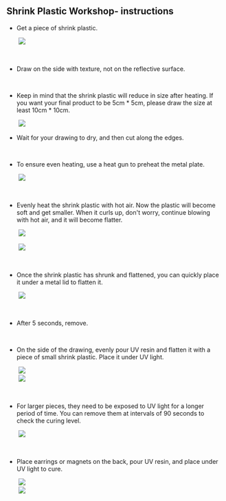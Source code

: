 ## Shrink Plastic Workshop- instructions

*   Get a piece of shrink plastic.  
      
     ![](https://lh7-us.googleusercontent.com/AENBiDrbQt_eGzMsry0jUYpThGdlwyRDojtdAVqugUimPyTEQ38fCc2IYc2ZgX1eQlJQRjDbKxMf0RdA26llnRJlnkocCea1CCUTDaXtAZuWZL7TKZCDTq1VKjUWlcusG-dybSJOm-RsWWMvh-VoiRg)  
      
     
*   Draw on the side with texture, not on the reflective surface.  
      
     
*   Keep in mind that the shrink plastic will reduce in size after heating. If you want your final product to be 5cm \* 5cm, please draw the size at least 10cm \* 10cm.  
      
     ![](https://lh7-us.googleusercontent.com/PKrWIDNNlEzGQqzl-ULpE-Z-ZsJH0bi18mnrKvtKSE6wk3kSLdtB-qiMPEPU5sebhFwqt36N8_kjkn3XrbC1E87BwupKtVX_BtStDrN7YmMWROE1AywaTBvnIYmSmbs233QPpNMUqBlPYVMHuvB38uI)
*   Wait for your drawing to dry, and then cut along the edges.  
      
     
*   To ensure even heating, use a heat gun to preheat the metal plate.  
      
     ![](https://lh7-us.googleusercontent.com/bhRi7tu-2B0IrbVjY7jVbGaFsSL2mwGTmOSLQ-BmS_6LMcsSjGWgPVsbYqd2G3wWYIB0ewtudAg2JNnt5QLexBslBOae3WrUR7-LaP1uRI9HExBOy1czth9kyBSHKqMo3QBNAt32B6M6Uu38RhdJkXo)  
      
     
*   Evenly heat the shrink plastic with hot air. Now the plastic will become soft and get smaller. When it curls up, don't worry, continue blowing with hot air, and it will become flatter.  
      
     ![](https://lh7-us.googleusercontent.com/EP5VF4Ccffws34RGedZbV4ii2RtI3IUJfJxV5fbTFSnj6yPMnES83IRe_3dY2R_T7E36fJ2rGCqSQzkXBwnLj2NQKv1ytL7tvMi0D_Q9bDN-Io1d8MTGnD_dF8tbc5uhpRmScZSZRIK8eCFemMohoX8)  
      
     ![](https://lh7-us.googleusercontent.com/bFF5ZhDKlbF9WT44ex5bxm2Xu45Ukke_yoNvBcPHli4iiOUoJqlS0XPGGkNwHOAy12MysiY1VJMDbnoKriAYp4-hRp3c8xAMMRveE6YGI5HZ3IaFkG1cd9d9IY3gFZQdt0sKosxlsaqoqm69XgKvgmw)  
      
     
*   Once the shrink plastic has shrunk and flattened, you can quickly place it under a metal lid to flatten it.  
      
     ![](https://lh7-us.googleusercontent.com/rdNWWYTlsHM7VjtJ6HKelvgqiITC2s1ZyfdheJFsiEZR1DvQpTmIIg0f686EhsEk0Y52nAuUOQbtePF_I76AIxxSf4Qhp9I_L6v2IsQn2QmoDWCs3QC2UkpEaGy7ojoJvXhW5-a7ArXIub-bKUVrae8)  
      
     
*   After 5 seconds, remove.  
      
     
*   On the side of the drawing, evenly pour UV resin and flatten it with a piece of small shrink plastic. Place it under UV light.  
      
     ![](https://lh7-us.googleusercontent.com/rL6r5D4C3jAp0-shI6KJ7StILapLmXHEqdSfVFrEPtnbWjBONfXIS44fGIW9c5YjeRePA0JEXShiuLQ6Vs5WAOR2yix3F4h8nfe_HBdtXPAP7UeoEqPJHmleP_FzWegEkjgDnNulcqdxm1n0WVcLSQU)  
     ![](https://lh7-us.googleusercontent.com/6AHIsyBUXJg0P0Sg_BHvej-3FKThcHL6VZf2MbPamSMfvyyZkQmeEBD3KDq1i9JvjetPMl8fue-gtoRo1f4hKexod3i7H9i-Nh09FarWsO1H3EwJUuXUHmmfGP-ylhbMx2oHNZvygrIuyt4KVzEHzAM)  
      
     
*   For larger pieces, they need to be exposed to UV light for a longer period of time. You can remove them at intervals of 90 seconds to check the curing level.  
      
     ![](https://lh7-us.googleusercontent.com/MvuQrMULl3Qc9yRkkRozZQbYTs1pKu3xBN_GtITpmSYBQ22Z_QLN8SYQZ2clLuxVV1Bsutt7g7EBhhcampMWuu7ERRQ2uq1Ii03AidLl0V4oqocpLZvNMAt_IGy5aFM4KbGEVu0rZ3h9g8f6LnfCqEA)  
      
     
*   Place earrings or magnets on the back, pour UV resin, and place under UV light to cure.  
      
     ![](https://lh7-us.googleusercontent.com/5Fhrb63CmkIJQAYEk1Wt8Z_qYfeWvv0z75eN_TwNAVVsjRJ2SbMCGv5kRKCaVDmWl-sq4Tm9iJuRaBI6cf6DZrsvhtArb95c5sZY0W-7FgoiGeb88UppHrOb4r5CDN2G6t8G7GyUE4GZDT1LryWpsMM)  
     ![](https://lh7-us.googleusercontent.com/WtLTbYJv1S6TMIf-OLTB3N7SpLxocoEb_yW9heiN4wOocSIbcpJSDmnJb5pA7nL8vfuVMdroBB9UCaix-_xyQ34ZGeKcFSYxu7AFC7jDRRnVLfcrNbrHDtd_sCvd9sD-jbg0jTGFGpTEhdFB6m7xwg0)
